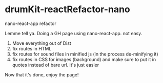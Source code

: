 # drumKit-reactRefactor-nano
nano-react-app refactor

Lemme tell ya. Doing a GH page using nano-react-app. not easy.
1. Move everything out of Dist
2. fix routes in HTML
3. fix routes for sound files in minified js (in the process de-minifying it)
4. fix routes in CSS for images (background) and make sure to put it in quotes instead of bare url. It's just easier

Now that it's done, enjoy the page!
